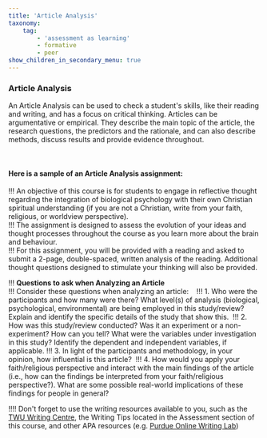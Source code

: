 ```yaml
---
title: 'Article Analysis'
taxonomy:
    tag:
        - 'assessment as learning'
        - formative
        - peer
show_children_in_secondary_menu: true
---
```


### Article Analysis

An Article Analysis can be used to check a student's skills, like their reading and writing, and has a focus on critical thinking. Articles can be argumentative or empirical. They describe the main topic of the article, the research questions, the predictors and the rationale, and can also describe methods, discuss results and provide evidence throughout.

&nbsp;

#### Here is a sample of an Article Analysis assignment:

!!! An objective of this course is for students to engage in reflective thought regarding the integration of biological psychology with their own Christian spiritual understanding (if you are not a Christian, write from your faith, religious, or worldview perspective).  
!!! The assignment is designed to assess the evolution of your ideas and thought processes throughout the course as you learn more about the brain and behaviour.  
!!! For this assignment, you will be provided with a reading and asked to submit a 2-page, double-spaced, written analysis of the reading. Additional thought questions designed to stimulate your thinking will also be provided.

!!! **Questions to ask when Analyzing an Article**  
!!! Consider these questions when analyzing an article:     
!!! 1. Who were the participants and how many were there? What level(s) of analysis (biological, psychological, environmental) are being employed in this study/review? Explain and identify the specific details of the study that show this. 
!!! 2. How was this study/review conducted? Was it an experiment or a non-experiment? How can you tell? What were the variables under investigation in this study? Identify the dependent and independent variables, if applicable.
!!! 3. In light of the participants and methodology, in your opinion, how influential is this article? 
!!! 4. How would you apply your faith/religious perspective and interact with the main findings of the article (i.e., how can the findings be interpreted from your faith/religious perspective?). What are some possible real-world implications of these findings for people in general?

!!!! Don't forget to use the writing resources available to you, such as the [TWU Writing Centre](https://www.twu.ca/learning-commons/writing-centre), the Writing Tips located in the Assessment section of this course, and other APA resources (e.g. [Purdue Online Writing Lab](https://owl.purdue.edu/owl/research_and_citation/apa_style/apa_formatting_and_style_guide/general_format.html))
